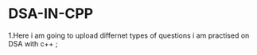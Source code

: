 # DSA-IN-CPP

1.Here i am going to upload differnet types of questions i am practised on DSA with c++ ;

